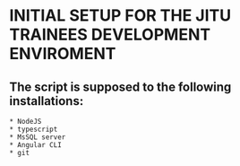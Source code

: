 # INITIAL SETUP FOR THE JITU TRAINEES DEVELOPMENT ENVIROMENT
## The script is supposed to the following installations:
	* NodeJS 
	* typescript
	* MsSQL server
	* Angular CLI
	* git

